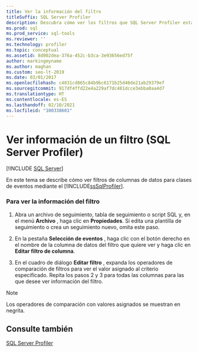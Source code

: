 ```yaml
---
title: Ver la información del filtro
titleSuffix: SQL Server Profiler
description: Descubra cómo ver los filtros que SQL Server Profiler está aplicando actualmente a las columnas de datos para limitar los eventos de los que se realiza un seguimiento.
ms.prod: sql
ms.prod_service: sql-tools
ms.reviewer: ''
ms.technology: profiler
ms.topic: conceptual
ms.assetid: 8d002dea-376a-452c-b3ca-3e93656ed75f
author: markingmyname
ms.author: maghan
ms.custom: seo-lt-2019
ms.date: 03/01/2017
ms.openlocfilehash: c4031cd865c84b9bc6171b25d40de21ab29379ef
ms.sourcegitcommit: 917df4ffd22e4a229af7dc481dcce3ebba0aa4d7
ms.translationtype: HT
ms.contentlocale: es-ES
ms.lasthandoff: 02/10/2021
ms.locfileid: "100338601"
---
```

# <a name="view-filter-information-sql-server-profiler"></a>Ver información de un filtro (SQL Server Profiler)

 [!INCLUDE [SQL Server](../../includes/applies-to-version/sqlserver.md)]

En este tema se describe cómo ver filtros de columnas de datos para clases de eventos mediante el [!INCLUDE[ssSqlProfiler](../../includes/sssqlprofiler-md.md)].  
  
### <a name="to-view-filter-information"></a>Para ver la información del filtro  
  
1.  Abra un archivo de seguimiento, tabla de seguimiento o script SQL y, en el menú **Archivo** , haga clic en **Propiedades**. Si edita una plantilla de seguimiento o crea un seguimiento nuevo, omita este paso.  
  
2.  En la pestaña **Selección de eventos** , haga clic con el botón derecho en el nombre de la columna de datos del filtro que quiere ver y haga clic en **Editar filtro de columna**.  
  
3.  En el cuadro de diálogo **Editar filtro** , expanda los operadores de comparación de filtros para ver el valor asignado al criterio especificado. Repita los pasos 2 y 3 para todas las columnas para las que desee ver información del filtro.  
  
> [!NOTE]  
>  Los operadores de comparación con valores asignados se muestran en negrita.  
  
## <a name="see-also"></a>Consulte también  
 [SQL Server Profiler](../../tools/sql-server-profiler/sql-server-profiler.md)  
  
  
